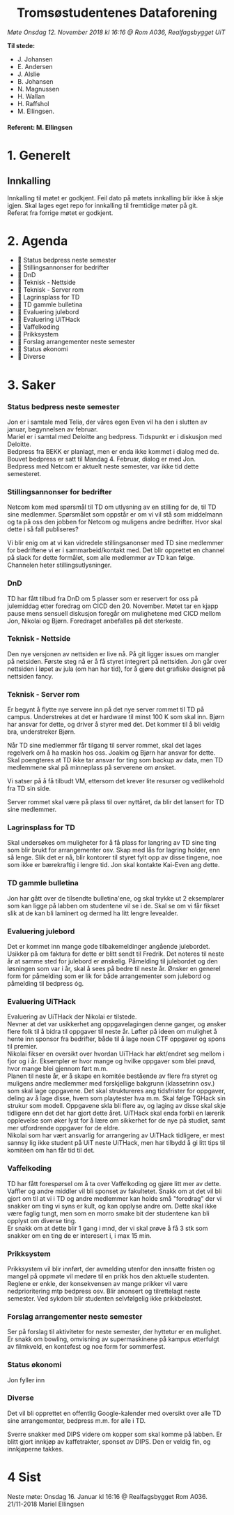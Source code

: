 <h1> <center> Tromsøstudentenes Dataforening </center> </h1>

*Møte Onsdag 12. November 2018 kl 16:16 @ Rom A036, Realfagsbygget UiT*

**Til stede:**
* J. Johansen
* E. Andersen
* J. Alslie
* B. Johansen
* N. Magnussen
* H. Wallan
* H. Raffshol
* M. Ellingsen.


#### Referent:  M. Ellingsen

# 1. Generelt
## Innkalling
Innkalling til møtet er godkjent. Feil dato på møtets innkalling blir ikke å skje igjen.
Skal lages eget repo for innkalling til fremtidige møter på git.<br>
Referat fra forrige møtet er godkjent.  

# 2. Agenda
* :purple_heart: Status bedpress neste semester
* :purple_heart: Stillingsannonser for bedrifter
* :purple_heart: DnD 
* :purple_heart: Teknisk - Nettside
* :purple_heart: Teknisk - Server rom
* :purple_heart: Lagrinsplass for TD
* :purple_heart: TD gammle bulletina
* :purple_heart: Evaluering julebord
* :purple_heart: Evaluering UiTHack
* :purple_heart: Vaffelkoding
* :purple_heart: Prikksystem
* :purple_heart: Forslag arrangementer neste semester
* :purple_heart: Status økonomi
* :purple_heart: Diverse

# 3. Saker
### Status bedpress neste semester
Jon er i samtale med Telia, der våres egen Even vil ha den i slutten av januar, begynnelsen av februar.<br>
Mariel er i samtal med Deloitte ang bedpress. Tidspunkt er i diskusjon med Deloitte.<br>
Bedpress fra BEKK er planlagt, men er enda ikke kommet i dialog med de. <br>
Bouvet bedpress er satt til Mandag 4. Februar, dialog er med Jon. <br>
Bedpress med Netcom er aktuelt neste semester, var ikke tid dette semesteret. 

### Stillingsannonser for bedrifter
Netcom kom med spørsmål til TD om utlysning av en stilling for de, til TD sine medlemmer. 
Spørsmålet som oppstår er om vi vil stå som middelmann og ta på oss den jobben for Netcom og
muligens andre bedrifter. Hvor skal dette i så fall publiseres?<br>

Vi blir enig om at vi kan vidredele stillingsanonser med TD sine medlemmer for 
bedriftene vi er i sammarbeid/kontakt med. Det blir opprettet en channel på slack for dette
formålet, som alle medlemmer av TD kan følge. Channelen heter stillingsutlysninger. 

### DnD
TD har fått tilbud fra DnD om 5 plasser som er reservert for oss på julemiddag etter foredrag om CICD den 20. November. Møtet tar en kjapp pause mens sensuell diskusjon foregår 
om mulighetene med CICD mellom Jon, Nikolai og Bjørn. Foredraget anbefalles på det sterkeste. 

### Teknisk - Nettside
Den nye versjonen av nettsiden er live nå. På git ligger issues om mangler på netsiden.
Første steg nå er å få styret integrert på nettsiden. Jon går over nettsiden i løpet
av jula (om han har tid), for å gjøre det grafiske designet på nettsiden fancy. 

### Teknisk - Server rom
Er begynt å flytte nye servere inn på det nye server rommet til TD på campus. 
Understrekes at det er hardware til minst 100 K som skal inn. Bjørn har ansvar for dette, og
driver å styrer med det. Det kommer til å bli veldig bra, understreker Bjørn.<br>

Når TD sine medlemmer får tilgang til server rommet, skal det lages regelverk om å ha maskin hos oss. Joakim og Bjørn har ansvar for dette. Skal poengteres at TD ikke tar ansvar for ting som backup av data, men TD medlemmene skal på minneplass på serverene om ønsket.<br>

Vi satser på å få tilbudt VM, ettersom det krever lite resurser og vedlikehold fra TD sin side.<br>

Server rommet skal være på plass til over nyttåret, da blir det lansert for TD sine medlemmer. 

### Lagrinsplass for TD
Skal undersøkes om muligheter for å få plass for langring av TD sine ting som blir brukt for arrangementer osv. Skap med lås for lagring holder, enn så lenge. Slik det er nå, blir kontorer til styret fylt opp av disse tingene, noe som ikke er bærekraftig i lengre tid. Jon skal kontakte Kai-Even ang dette.

### TD gammle bulletina
Jon har gått over de tilsendte bulletina'ene, og skal trykke ut 2 eksemplarer som kan ligge på labben om studentene vil se i de. Skal se om vi får fikset slik at de kan bli laminert og dermed ha litt lengre levealder.

### Evaluering julebord
Det er kommet inn mange gode tilbakemeldinger angående julebordet. Usikker på om faktura for dette er blitt sendt til Fredrik. Det noteres til neste år at samme sted for julebord er ønskelig. Påmelding til julebordet og den løsningen som var i år, skal å sees på bedre til neste år. Ønsker en generel form for påmelding som er lik for både arrangementer som julebord og påmelding til bedpress óg. 

###  Evaluering UiTHack
Evaluering av UiTHack der Nikolai er tilstede. <br>
Nevner at det var usikkerhet ang oppgavelagingen denne ganger, og ønsker flere folk til å bidra til oppgaver til neste år. Løfter på ideen om mulighet å hente inn sponsor fra bedrifter, både til å lage noen CTF oppgaver og spons til premier.<br>
Nikolai fikser en oversikt over hvordan UiTHack har økt/endret seg mellom i fjor og i år. Eksempler er hvor mange og hvilke oppgaver som blei prøvd, hvor mange blei gjennom ført m.m.<br>
Planen til neste år, er å skape en komitée bestående av flere fra styret og muligens andre medlemmer med forskjellige bakgrunn (klassetrinn osv.) som skal lage oppgavene. Det skal struktureres ang tidsfrister for oppgaver, deling av å lage disse, hvem som playtester hva m.m. Skal følge TGHack sin strukur som modell. Oppgavene skla bli flere av, og laging av disse skal skje tidligere enn det det har gjort dette året. UiTHack skal enda forbli en lærerik opplevelse som øker lyst for å lære om sikkerhet for de nye på studiet, samt mer utfordrende oppgaver for de eldre.<br>
Nikolai som har vært ansvarlig for arrangering av UiTHack tidligere, er mest sannsy lig ikke student på UiT neste UiTHack, men har tilbydd å gi litt tips til komitéen om han får tid til det. 

### Vaffelkoding
TD har fått forespørsel om å ta over Vaffelkoding og gjøre litt mer av dette. Vaffler og andre middler vil bli sponset av fakultetet. Snakk om at det vil bli gjort om til at vi i TD og andre medlemmer kan holde små "foredrag" der vi snakker om ting vi syns er kult, og kan opplyse andre om. Dette skal ikke være faglig tungt, men som en morro smake bit der studentene kan bli opplyst om diverse ting. <br>
Er snakk om at dette blir 1 gang i mnd, der vi skal prøve å få 3 stk som snakker om en ting de er interesert i, i max 15 min. 

### Prikksystem
Prikksystem vil blir innført, der avmelding utenfor den innsatte fristen og mangel på oppmøte vil medøre til en prikk hos den aktuelle studenten. Reglene er enkle, der konsekvensen av mange prikker vil være nedprioritering mtp bedpress osv. Blir anonsert og tilrettelagt neste semester. Ved sykdom blir studenten selvfølgelig ikke prikkbelastet. 

### Forslag arrangementer neste semester
Ser på forslag til aktiviteter for neste semester, der hyttetur er en mulighet. Er snakk om bowling, omvisning av supermaskinene på kampus etterfulgt av filmkveld, en kontefest og noe form for sommerfest.

### Status økonomi
Jon fyller inn

### Diverse

Det vil bli opprettet en offentlig Google-kalender med oversikt over alle TD sine arrangementer, bedpress m.m. for alle i TD.<br> 

Sverre snakker med DIPS videre om kopper som skal komme på labben. Er blitt gjort innkjøp av kaffetrakter, sponset av DIPS. Den er veldig fin, og innkjøperne takkes. <br>

# 4 Sist
Neste møte: Onsdag 16. Januar kl 16:16 @ Realfagsbygget Rom A036.<br>
21/11-2018 Mariel Ellingsen